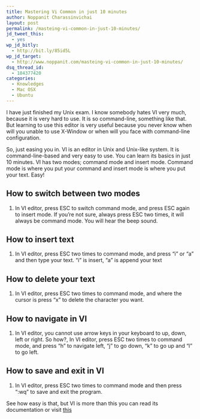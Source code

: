 ```yaml
---
title: Mastering Vi Common in just 10 minutes
author: Noppanit Charassinvichai
layout: post
permalink: /masteing-vi-common-in-just-10-minutes/
jd_tweet_this:
  - yes
wp_jd_bitly:
  - http://bit.ly/85id5L
wp_jd_target:
  - http://www.noppanit.com/masteing-vi-common-in-just-10-minutes/
dsq_thread_id:
  - 184377420
categories:
  - Knowledges
  - Mac OSX
  - Ubuntu
---
```

I have just finished my Unix exam. I know somebody hates VI very much, because it is very hard to use. It is so command-line, something like that. But learning to use this editor is very useful because you never know when will you unable to use X-Window or when will you face with command-line configuration.

So, just easing you in. VI is an editor in Unix and Unix-like system. It is command-line-based and very easy to use. You can learn its basics in just 10 minutes. VI has two modes; command mode and insert mode. Command mode is where you put your command and insert mode is where you put your text. Easy!

## How to switch between two modes

1. In VI editor, press ESC to switch command mode, and press ESC again to insert mode. If you&#8217;re not sure, always press ESC two times, it will always be command mode. You will hear the beep sound.

## How to insert text

1. In VI editor, press ESC two times to command mode, and press &#8220;i&#8221; or &#8220;a&#8221; and then type your text. &#8220;i&#8221; is insert, &#8220;a&#8221; is append your text

## How to delete your text

1. In VI editor, press ESC two times to command mode, and where the cursor is press &#8220;x&#8221; to delete the character you want.

## How to navigate in VI

1. In VI editor, you cannot use arrow keys in your keyboard to up, down, left or right. So how?, In VI editor, press ESC two times to command mode, and press &#8220;h&#8221; to navigate left, &#8220;j&#8221; to go down, &#8220;k&#8221; to go up and &#8220;l&#8221; to go left.

## How to save and exit in VI 

1. In VI editor, press ESC two times to command mode and then press &#8220;:wq&#8221; to save and exit the program. 

See how easy is that, but VI is more than this you can read its documentation or visit [this][1]

 [1]: http://www.eng.hawaii.edu/Tutor/vi.html